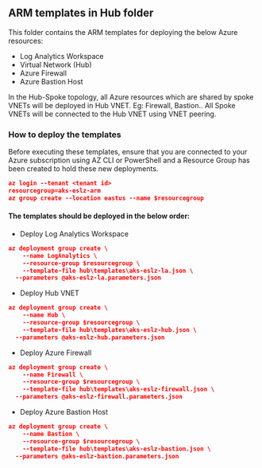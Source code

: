 ## ARM templates in Hub folder

This folder contains the ARM templates for deploying the below Azure resources:
* Log Analytics Workspace
* Virtual Network (Hub)
* Azure Firewall
* Azure Bastion Host

In the Hub-Spoke topology, all Azure resources which are shared by spoke VNETs will be deployed in Hub VNET. Eg: Firewall, Bastion.. All Spoke VNETs will be connected to the Hub VNET using VNET peering.

### How to deploy the templates
Before executing these templates, ensure that you are connected to your Azure subscription using AZ CLI or PowerShell and a Resource Group has been created to hold these new deployments. 

```json
az login --tenant <tenant id>
resourcegroup=aks-eslz-arm
az group create --location eastus --name $resourcegroup
```
#### The templates should be deployed in the below order:

* Deploy Log Analytics Workspace
```json
az deployment group create \
	--name LogAnalytics \
	--resource-group $resourcegroup \
	--template-file hub\templates\aks-eslz-la.json \
  --parameters @aks-eslz-la.parameters.json
```
* Deploy Hub VNET
```json
az deployment group create \
	--name Hub \
	--resource-group $resourcegroup \
	--template-file hub\templates\aks-eslz-hub.json \
  --parameters @aks-eslz-hub.parameters.json
```
* Deploy Azure Firewall
```json
az deployment group create \
	--name Firewall \
	--resource-group $resourcegroup \
	--template-file hub\templates\aks-eslz-firewall.json \
  --parameters @aks-eslz-firewall.parameters.json
```
* Deploy Azure Bastion Host
```json
az deployment group create \
	--name Bastion \
	--resource-group $resourcegroup \
	--template-file hub\templates\aks-eslz-bastion.json \
  --parameters @aks-eslz-bastion.parameters.json
```
